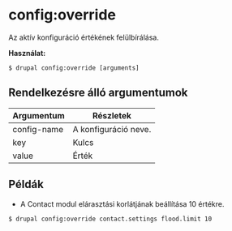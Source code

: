 # config:override
Az aktív konfiguráció értékének felülbírálása.

**Használat:**
```
$ drupal config:override [arguments]
```

## Rendelkezésre álló argumentumok
Argumentum | Részletek
---------|-------------
config-name | A konfiguráció neve.
key | Kulcs
value | Érték

## Példák
* A Contact modul elárasztási korlátjának beállítása 10 értékre.
```
$ drupal config:override contact.settings flood.limit 10
```
